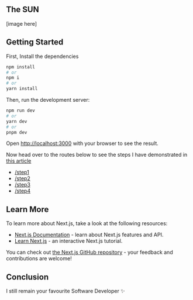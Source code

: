## The SUN

[image here]

## Getting Started

First, Install the dependencies

```bash
npm install
# or
npm i
# or
yarn install
```

Then, run the development server:

```bash
npm run dev
# or
yarn dev
# or
pnpm dev
```

Open [http://localhost:3000](http://localhost:3000) with your browser to see the result.

Now head over to the routes below to see the steps I have demonstrated in [this article]()

- [/step1](http://localhost:3000/step1)
- [/step2](http://localhost:3000/step2)
- [/step3](http://localhost:3000/step3)
- [/step4](http://localhost:3000/step4)


## Learn More

To learn more about Next.js, take a look at the following resources:

- [Next.js Documentation](https://nextjs.org/docs) - learn about Next.js features and API.
- [Learn Next.js](https://nextjs.org/learn) - an interactive Next.js tutorial.

You can check out [the Next.js GitHub repository](https://github.com/vercel/next.js/) - your feedback and contributions are welcome!

## Conclusion

I still remain your favourite Software Developer ✨
